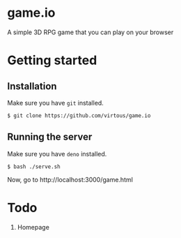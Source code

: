 # game.io
A simple 3D RPG game that you can play on your browser

# Getting started
## Installation
Make sure you have `git` installed.
```
$ git clone https://github.com/virtous/game.io
```
## Running the server
Make sure you have `deno` installed.
```
$ bash ./serve.sh
```
Now, go to http://localhost:3000/game.html

# Todo
1. Homepage